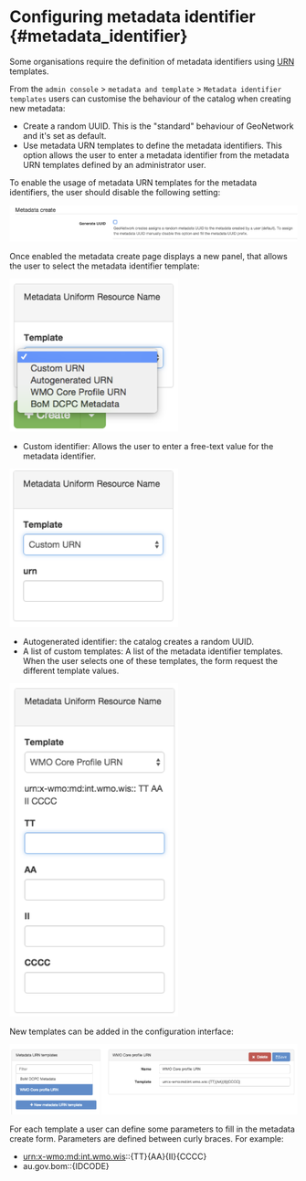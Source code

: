 # Configuring metadata identifier {#metadata_identifier}

Some organisations require the definition of metadata identifiers using [URN](https://en.wikipedia.org/wiki/Uniform_Resource_Name) templates.

From the `admin console` > `metadata and template` > `Metadata identifier templates` users can customise the behaviour of the catalog when creating new metadata:

-   Create a random UUID. This is the "standard" behaviour of GeoNetwork and it's set as default.
-   Use metadata URN templates to define the metadata identifiers. This option allows the user to enter a metadata identifier from the metadata URN templates defined by an administrator user.

To enable the usage of metadata URN templates for the metadata identifiers, the user should disable the following setting:

![](img/mit-setting.png)

Once enabled the metadata create page displays a new panel, that allows the user to select the metadata identifier template:

![](img/mit-choice.png)

-   Custom identifier: Allows the user to enter a free-text value for the metadata identifier.

![](img/mit-custom.png)

-   Autogenerated identifier: the catalog creates a random UUID.
-   A list of custom templates: A list of the metadata identifier templates. When the user selects one of these templates, the form request the different template values.

![](img/mit-customform.png)

New templates can be added in the configuration interface:

![](img/mit-config.png)

For each template a user can define some parameters to fill in the metadata create form. Parameters are defined between curly braces. For example:

-   <urn:x-wmo:md:int.wmo.wis>::{TT}{AA}{II}{CCCC}
-   au.gov.bom::{IDCODE}
